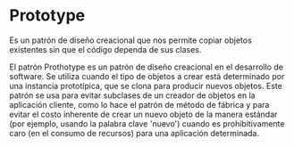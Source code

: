 # Prototype
Es un patrón de diseño creacional que nos permite copiar objetos existentes sin que el código dependa de sus clases.

El patrón Prothotype es un patrón de diseño creacional en el desarrollo de software. 
Se utiliza cuando el tipo de objetos a crear está determinado por una instancia prototípica, que se clona para producir nuevos objetos. 
Este patrón se usa para evitar subclases de un creador de objetos en la aplicación cliente, como lo hace el patrón de método de fábrica y para evitar el costo inherente de crear un nuevo objeto de la manera estándar (por ejemplo, usando la palabra clave 'nuevo') cuando es prohibitivamente caro (en el consumo de recursos) para una aplicación determinada.
